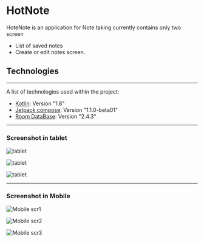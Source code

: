 # HotNote

HoteNote is an application for Note taking currently contains only two screen 
* List of saved notes
* Create or edit notes screen.

## Technologies
***
A list of technologies used within the project:
* [Kotlin](https://kotlinlang.org/): Version "1.8"
* [Jetpack compose](https://developer.android.com/jetpack/compose): Version "1.1.0-beta01"
* [Room DataBase](https://developer.android.com/training/data-storage/room): Version "2.4.3"

***

### Screenshot in tablet 
![tablet](https://github.com/Aaarke/HotNote/blob/main/hot_note_scr_1.png)

![tablet](https://github.com/Aaarke/HotNote/blob/main/hotenote_sc2.png)

![tablet](https://github.com/Aaarke/HotNote/blob/main/hotnote_scr_3.png)

***
### Screenshot in Mobile
![Mobile scr1](https://github.com/Aaarke/HotNote/blob/main/Screenshot_1664708111.png)

![Mobile scr2](https://github.com/Aaarke/HotNote/blob/main/Screenshot_1664708135.png)

![Mobile scr3](https://github.com/Aaarke/HotNote/blob/main/Screenshot_1664708147.png)


 


